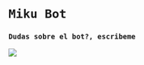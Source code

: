 # `Miku Bot`

### `Dudas sobre el bot?, escribeme`
<a href="http://wa.me/5218261275256" target="blank"><img src="https://img.shields.io/badge/おDaniel-25D366?style=for-the-badge&logo=whatsapp&logoColor=white" />
